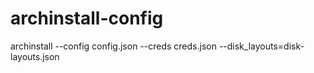 # archinstall-config

archinstall --config config.json --creds creds.json --disk_layouts=disk-layouts.json